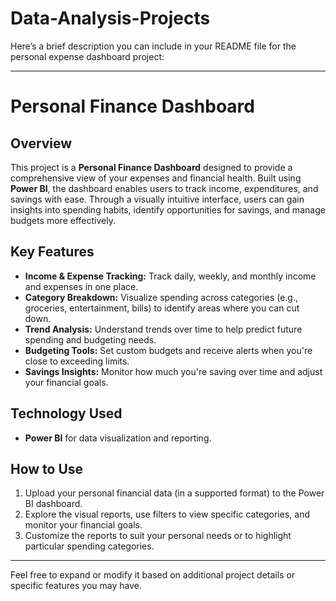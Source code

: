 # Data-Analysis-Projects
Here’s a brief description you can include in your README file for the personal expense dashboard project:

---

# Personal Finance Dashboard

## Overview

This project is a **Personal Finance Dashboard** designed to provide a comprehensive view of your expenses and financial health. Built using **Power BI**, the dashboard enables users to track income, expenditures, and savings with ease. Through a visually intuitive interface, users can gain insights into spending habits, identify opportunities for savings, and manage budgets more effectively.

## Key Features

- **Income & Expense Tracking:** Track daily, weekly, and monthly income and expenses in one place.
- **Category Breakdown:** Visualize spending across categories (e.g., groceries, entertainment, bills) to identify areas where you can cut down.
- **Trend Analysis:** Understand trends over time to help predict future spending and budgeting needs.
- **Budgeting Tools:** Set custom budgets and receive alerts when you're close to exceeding limits.
- **Savings Insights:** Monitor how much you're saving over time and adjust your financial goals.
  
## Technology Used

- **Power BI** for data visualization and reporting.
  
## How to Use

1. Upload your personal financial data (in a supported format) to the Power BI dashboard.
2. Explore the visual reports, use filters to view specific categories, and monitor your financial goals.
3. Customize the reports to suit your personal needs or to highlight particular spending categories.

---

Feel free to expand or modify it based on additional project details or specific features you may have.
